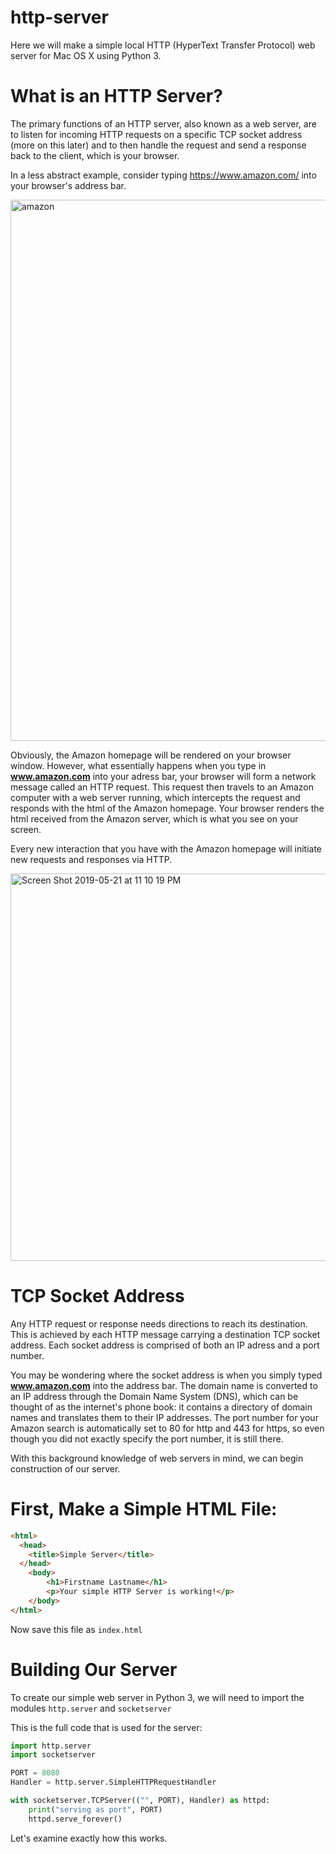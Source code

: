 # http-server
Here we will make a simple local HTTP (HyperText Transfer Protocol) web server for Mac OS X using Python 3.

# What is an HTTP Server?
The primary functions of an HTTP server, also known as a web server, are to listen for incoming HTTP requests on a specific TCP socket address (more on this later) and to then handle the request and send a response back to the client, which is your browser.

In a less abstract example, consider typing https://www.amazon.com/ into your browser's address bar.

<img width="866" alt="amazon" src="https://user-images.githubusercontent.com/50773875/58148391-cf932900-7c1b-11e9-9920-e7be721e12af.png">

Obviously, the Amazon homepage will be rendered on your browser window. However, what essentially happens when you type in **www.amazon.com** into your adress bar, your browser will form a network message called an HTTP request. This request then travels to an Amazon computer with a web server running, which intercepts the request and responds with the html of the Amazon homepage. Your browser renders the html received from the Amazon server, which is what you see on your screen.

Every new interaction that you have with the Amazon homepage will initiate new requests and responses via HTTP.

<img width="620" alt="Screen Shot 2019-05-21 at 11 10 19 PM" src="https://user-images.githubusercontent.com/50773875/58148868-ad9aa600-7c1d-11e9-9557-93af9694f595.png">

# TCP Socket Address
Any HTTP request or response needs directions to reach its destination. This is achieved by each HTTP message carrying a destination TCP socket address. Each socket address is comprised of both an IP adress and a port number.

You may be wondering where the socket address is when you simply typed **www.amazon.com** into the address bar. The domain name is converted to an IP address through the Domain Name System (DNS), which can be thought of as the internet's phone book: it contains a directory of domain names and translates them to their IP addresses. The port number for your Amazon search is automatically set to 80 for http and 443 for https, so even though you did not exactly specify the port number, it is still there.

With this background knowledge of web servers in mind, we can begin construction of our server.

# First, Make a Simple HTML File:

```html
<html>
  <head>
    <title>Simple Server</title>
  </head>
    <body>
        <h1>Firstname Lastname</h1>
        <p>Your simple HTTP Server is working!</p>
    </body>
</html>
```
Now save this file as `index.html`

# Building Our Server
To create our simple web server in Python 3, we will need to import the modules `http.server` and `socketserver`

This is the full code that is used for the server:
```python
import http.server
import socketserver

PORT = 8080
Handler = http.server.SimpleHTTPRequestHandler

with socketserver.TCPServer(("", PORT), Handler) as httpd:
    print("serving as port", PORT)
    httpd.serve_forever()
```
Let's examine exactly how this works.
